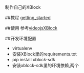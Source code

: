 制作自己的XBlock


##教程
[getting_started](http://xblock.readthedocs.org/en/latest/getting_started.html)


##使用
参考[videojsXBlock](https://github.com/MarCnu/videojsXBlock)

##开发环境配置
*  virtualenv
*  安装XBlock里的requirements.txt
*  pip install xblock-sdk
*  安装xblock-sdk里的环境依赖,两个
